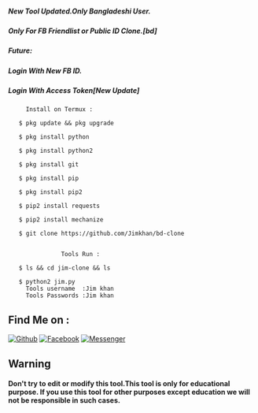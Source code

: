 

##### New Tool Updated.Only Bangladeshi User.
##### Only For FB Friendlist or Public ID Clone.[bd]
##### Future:
##### Login With New FB ID.
##### Login With Access Token[New Update]

         Install on Termux :

       $ pkg update && pkg upgrade

       $ pkg install python

       $ pkg install python2

       $ pkg install git

       $ pkg install pip

       $ pkg install pip2

       $ pip2 install requests

       $ pip2 install mechanize

       $ git clone https://github.com/Jimkhan/bd-clone


                   Tools Run :

       $ ls && cd jim-clone && ls

       $ python2 jim.py
         Tools username  :Jim khan
         Tools Passwords :Jim khan

## Find Me on :
[![Github](https://img.shields.io/badge/Github-Pabel--Gazi-green?style=for-the-badge&logo=github)](https://github.com/Pabel-Gazi)
[![Facebook](https://img.shields.io/badge/Facebook-green?style=for-the-badge&logo=facebook)](https://fb.com/pabel.Gazi.73345)
[![Messenger](https://img.shields.io/badge/Chat-Messenger-blue?style=for-the-badge&logo=messenger)](https://m.me/pabel.Gazi.73345)

## Warning

#### Don't try to edit or modify this tool.This tool is only for educational purpose. If you use this tool for other purposes except education we will not be responsible in such cases.


